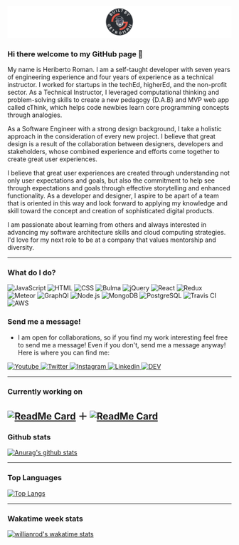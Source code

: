 <img src="/Github_header.png" alt="banner" />

### Hi there welcome to my GitHub page 👋

My name is Heriberto Roman. I am a self-taught developer with seven years of
engineering experience and four years of experience as a technical instructor.
I worked for startups in the techEd, higherEd, and the non-profit sector. 
As a Technical Instructor, I leveraged computational thinking and problem-solving skills to create a new
pedagogy {D.A.B} and MVP web app called cThink, which helps code newbies learn
core programming concepts through analogies.

As a Software Engineer with a strong design background, I take a holistic
approach in the consideration of every new project. I believe that great
design is a result of the collaboration between designers, developers and
stakeholders, whose combined experience and efforts come together to create
great user experiences.

I believe that great user experiences are created through understanding not
only user expectations and goals, but also the commitment to help see through
expectations and goals through effective storytelling and enhanced
functionality. As a developer and designer, I aspire to be apart of a team
that is oriented in this way and look forward to applying my knowledge and
skill toward the concept and creation of sophisticated digital products.

I am passionate about learning from others and always interested in advancing
my software architecture skills and cloud computing strategies. I'd love for
my next role to be at a company that values mentorship and diversity.

---
 
### What do I do?

<p>
  <img alt="JavaScript" src="https://img.shields.io/badge/JavaScript-F7DF1E?logo=javascript&logoColor=white&style=for-the-badge" />
  <img alt="HTML" src="https://img.shields.io/badge/HTML-E34F26?logo=html5&logoColor=white&style=for-the-badge" />
  <img alt="CSS" src="https://img.shields.io/badge/CSS-1572B6?logo=css3&logoColor=white&style=for-the-badge" />
  <img alt="Bulma" src="https://img.shields.io/badge/Bulma-00D1B2?logo=bulma&logoColor=white&style=for-the-badge" />
  <img alt="jQuery" src="https://img.shields.io/badge/jQuery-0769AD?logo=jquery&logoColor=white&style=for-the-badge" />
  <img alt="React" src="https://img.shields.io/badge/React-61DAFB?logo=react&logoColor=white&style=for-the-badge" />
  <img alt="Redux" src="https://img.shields.io/badge/Redux-764ABC?logo=redux&logoColor=white&style=for-the-badge" />
  <img alt="Meteor" src="https://img.shields.io/badge/Meteor-DE4F4F?logo=meteor&logoColor=white&style=for-the-badge" />
  <img alt="GraphQl" src="https://img.shields.io/badge/GraphQL-E10098?logo=graphql&logoColor=white&style=for-the-badge" />
  <img alt="Node.js" src="https://img.shields.io/badge/Node.js-339933?logo=node.js&logoColor=white&style=for-the-badge" />
  <img alt="MongoDB" src="https://img.shields.io/badge/MongoDB-47A248?logo=mongodb&logoColor=white&style=for-the-badge" />
  <img alt="PostgreSQL" src="https://img.shields.io/badge/PostgreSQL-336791?logo=postgresql&logoColor=white&style=for-the-badge" />
  <img alt="Travis CI" src="https://img.shields.io/badge/TravisCI-3EAAAF?logo=travis&logoColor=white&style=for-the-badge" />
  <img alt="AWS" src="https://img.shields.io/badge/AmazonAWS-232F3E?logo=amazon&logoColor=white&style=for-the-badge" />
<p>
 
### Send me a message!

- I am open for collaborations, so if you find my work interesting feel free to send me a message! Even if you don't, send me a message anyway! Here is where you can find me:

<p>
  <a target="_blank" href="https://www.youtube.com/channel/UCWLLLB21WpFoNklfx1et25A">
    <img alt="Youtube" src="https://img.shields.io/badge/youtube-FF0000?logo=youtube&logoColor=white&style=for-the-badge" />
  </a>
  <a target="_blank" href="https://twitter.com/builtByGetroman">
    <img alt="Twitter" src="https://img.shields.io/badge/Twitter-1DA1F2?logo=twitter&logoColor=white&style=for-the-badge" />
  </a>
  <a target="_blank" href="https://www.instagram.com/built_by_getroman/">
    <img alt="Instagram" src="https://img.shields.io/badge/Instagram-E4405F?logo=instagram&logoColor=white&style=for-the-badge" />
  </a>
  <a target="_blank" href="https://www.linkedin.com/in/heribertoroman/">
    <img alt="Linkedin" src="https://img.shields.io/badge/linkedin-0077B5?logo=linkedin&logoColor=white&style=for-the-badge" />
  </a>
  <a target="_blank" href="https://dev.to/getroman_dev">
    <img alt="DEV" src="https://img.shields.io/badge/dev.to-%2312100E.svg?&style=for-the-badge&logo=dev.to&logoColor=white" />
  </a>
</p>

---

### Currently working on

[![ReadMe Card](https://github-readme-stats.vercel.app/api/pin/?username=getromandev&repo=codingChallenges)](https://github.com/getromandev/codingChallenges) ＋
[![ReadMe Card](https://github-readme-stats.vercel.app/api/pin/?username=getromandev&repo=highlander-react-redux)](https://github.com/getromandev/highlander-react-redux)
---

### Github stats

[![Anurag's github stats](https://github-readme-stats.vercel.app/api?username=getromandev&show_icons=true&theme=radical)](https://github.com/anuraghazra/github-readme-stats)

---

### Top Languages

[![Top Langs](https://github-readme-stats.vercel.app/api/top-langs/?username=getromandev)](https://github.com/anuraghazra/github-readme-stats)

---

### Wakatime week stats

[![willianrod's wakatime stats](https://github-readme-stats.vercel.app/api/wakatime?username=builtByGetroman)](https://github.com/anuraghazra/github-readme-stats)


